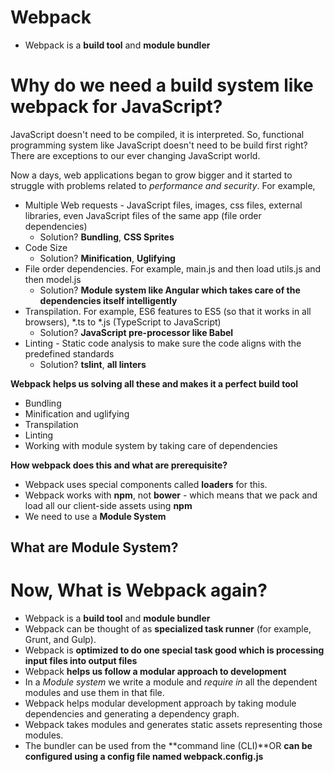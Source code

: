 # Webpack
- Webpack is a **build tool** and **module bundler**

# Why do we need a build system like webpack for JavaScript? 
JavaScript doesn't need to be compiled, it is interpreted. So, functional programming system like JavaScript doesn't need to be build first right? There are exceptions to our ever changing JavaScript world.  

Now a days, web applications began to grow bigger and it started to struggle with problems related to *performance and security*. 
For example, 

- Multiple Web requests - JavaScript files, images, css files, external libraries, even JavaScript files of the same app (file order dependencies)  
    - Solution? **Bundling**, **CSS Sprites**
- Code Size  
    - Solution? **Minification**, **Uglifying**
- File order dependencies. For example, main.js and then load utils.js and then model.js  
    - Solution? **Module system like Angular which takes care of the dependencies itself intelligently**
- Transpilation. For example, ES6 features to ES5 (so that it works in all browsers), *.ts to *.js (TypeScript to JavaScript)  
    - Solution? **JavaScript pre-processor like Babel**
- Linting - Static code analysis to make sure the code aligns with the predefined standards  
    - Solution? **tslint**, **all linters**  
  
**Webpack helps us solving all these and makes it a perfect build tool**
- Bundling
- Minification and uglifying
- Transpilation 
- Linting 
- Working with module system by taking care of dependencies

**How webpack does this and what are prerequisite?**
- Webpack uses special components called **loaders** for this. 
- Webpack works with **npm**, not **bower** - which means that we pack and load all our client-side assets using **npm**
- We need to use a **Module System**

## What are Module System?

# Now, What is **Webpack** again?
- Webpack is a **build tool** and **module bundler**
- Webpack can be thought of as **specialized task runner** (for example, Grunt, and Gulp).
- Webpack is **optimized to do one special task good which is processing input files into output files**
- Webpack **helps us follow a modular approach to development** 
- In a *Module system* we write a module and *require in* all the dependent modules and use them in that file. 
- Webpack helps modular development approach by taking module dependencies and generating a dependency graph. 
- Webpack takes modules and generates static assets representing those modules. 
- The bundler can be used from the **command line (CLI)**OR **can be configured using a config file named webpack.config.js**
 
